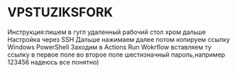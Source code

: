 # VPSTUZIKSFORK
Инструкция:пишем в гугл удаленный рабочий стол хром
дальше Настройка через SSH 
Дальше нажимаем далее
потом копируем ссылку Windows PowerShell
Заходим в Actions
Run Wokrflow вставляем ту ссылку в первое поле 
во второе поле шестизначный пароль,например 123456
надеюсь все понятно)
